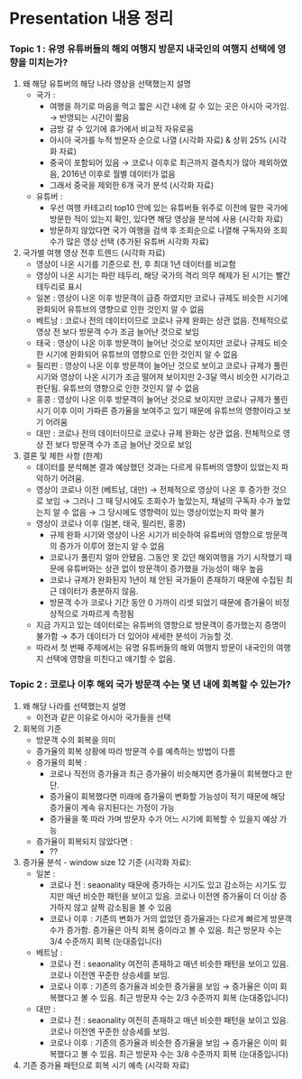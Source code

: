 # Presentation 내용 정리

### Topic 1 : 유명 유튜버들의 해외 여행지 방문지 내국인의 여행지 선택에 영향을 미치는가?

1. 왜 해당 유튜버의 해당 나라 영상을 선택했는지 설명
    - 국가 :
        - 여행을 하기로 마음을 먹고 짧은 시간 내에 갈 수 있는 곳은 아시아 국가임. → 반영되는 시간이 짧음
        - 금방 갈 수 있기에 휴가에서 비교적 자유로움
        - 아시아 국가를 누적 방문자 순으로 나열 (시각화 자료) & 상위 25% (시각화 자료)
        - 중국이 포함되어 있음 → 코로나 이후로 최근까지 결측치가 많아 제외하였음, 2016년 이후로 월별 데이터가 없음
        - 그래서 중국을 제외한 6개 국가 분석 (시각화 자료)
    - 유튜버 :
        - 우선 여행 카테고리 top10 안에 있는 유튜버들 위주로 이전에 말한 국가에 방문한 적이 있는지 확인, 있다면 해당 영상을 분석에 사용 (시각화 자료)
        - 방문하지 않았다면 국가 여행을 검색 후 조회순으로 나열해 구독자와 조회수가 많은 영상 선택 (추가된 유튜버 시각화 자료)
2. 국가별 여행 영상 전후 트렌드 (시각화 자료)
    - 영상이 나온 시기를 기준으로 전, 후 최대 1년 데이터를 비교함
    - 영상이 나온 시기는 파란 테두리, 해당 국가의 격리 의무 해제가 된 시기는 빨간 테두리로 표시
    - 일본 : 영상이 나온 이후 방문객이 급증 하였지만 코로나 규제도 비슷한 시기에 완화되어 유튜브의 영향으로 인한 것인지 알 수 없음
    - 베트남 : 코로나 전의 데이터이므로 코로나 규제 완화는 상관 없음. 전체적으로 영상 전 보다 방문객 수가 조금 늘어난 것으로 보임
    - 태국 : 영상이 나온 이후 방문객이 늘어난 것으로 보이지만 코로나 규제도 비슷한 시기에 완화되어 유튜브의 영향으로 인한 것인지 알 수 없음
    - 필리핀 : 영상이 나온 이후 방문객이 늘어난 것으로 보이고 코로나 규제가 풀린 시기와 영상이 나온 시기가 조금 떨어져 보이지만 2-3달 역시 비슷한 시기라고 판단됨. 유튜브의 영향으로 인한 것인지 알 수 없음
    - 홍콩 : 영상이 나온 이후 방문객이 늘어난 것으로 보이지만 코로나 규제가 풀린 시기 이후 이미 가파른 증가율을 보여주고 있기 때문에 유튜브의 영향이라고 보기 어려움
    - 대만 : 코로나 전의 데이터이므로 코로나 규제 완화는 상관 없음. 전체적으로 영상 전 보다 방문객 수가 조금 늘어난 것으로 보임
3. 결론 및 제한 사항 (한계)
    - 데이터를 분석해본 결과 예상했던 것과는 다르게 유튜버의 영향이 있었는지 파악하기 어려움.
    - 영상이 코로나 이전 (베트남, 대만) → 전체적으로 영상이 나온 후 증가한 것으로 보임 → 그러나 그 때 당시에도 조회수가 높았는지, 채널의 구독자 수가 높았는지 알 수 없음 → 그 당시에도 영향력이 있는 영상이었는지 파악 불가
    - 영상이 코로나 이후 (일본, 태국, 필리핀, 홍콩)
        - 규제 완화 시기와 영상이 나온 시기가 비슷하여 유튜버의 영향으로 방문객의 증가가 이루어 졌는지 알 수 없음
        - 코로나가 풀린지 얼마 안됐음. 그동안 못 갔던 해외여행을 가기 시작했기 때문에 유튜버와는 상관 없이 방문객이 증가했을 가능성이 매우 높음
        - 코로나 규제가 완화된지 1년이 채 안된 국가들이 존재하기 때문에 수집된 최근 데이터가 충분하지 않음.
        - 방문객 수가 코로나 기간 동안 0 가까이 리셋 되었기 때문에 증가율이 비정상적으로 가파르게 측정됨
    - 지금 가지고 있는 데이터로는 유튜버의 영향으로 방문객이 증가했는지 증명이 불가함 → 추가 데이터가 더 있어야 세세한 분석이 가능할 것.
    - 따라서 첫 번째 주제에서는 유명 유튜버들의 해외 여행지 방문이 내국인의 여행지 선택에 영향을 미친다고 얘기할 수 없음.

### Topic 2 : 코로나 이후 해외 국가 방문객 수는 몇 년 내에 회복할 수 있는가?

1. 왜 해당 나라를 선택했는지 설명
    - 이전과 같은 이유로 아시아 국가들을 선택
2. 회복의 기준 
    - 방문객 수의 회복을 의미
    - 증가율의 회복 상황에 따라 방문객 수를 예측하는 방법이 다름
    - 증가율의 회복 :
        - 코로나 직전의 증가율과 최근 증가율이 비슷해지면 증가율이 회복했다고 판단.
        - 증가율이 회복했다면 미래에 증가율이 변화할 가능성이 적기 때문에 해당 증가율이 계속 유지된다는 가정이 가능
        - 증가율을 쭉 따라 가며 방문자 수가 어느 시기에 회복할 수 있을지 예상 가능
    - 증가율이 회복되지 않았다면 :
        - ??
3. 증가율 분석 - window size 12 기준 (시각화 자료):
    - 일본 :
        - 코로나 전 : seaonality 때문에 증가하는 시기도 있고 감소하는 시기도 있지만 매년 비슷한 패턴을 보이고 있음. 코로나 이전엔 증가율이 더 이상 증가하지 않고 살짝 감소됨을 볼 수 있음
        - 코로나 이후 : 기존의 변화가 거의 없었던 증가율과는 다르게 빠르게 방문객 수가 증가함. 증가율은 아직 회복 중이라고 볼 수 있음. 최근 방문자 수는 3/4 수준까지 회복 (눈대중입니다)
    - 베트남 :
        - 코로나 전 : seaonality 여전히 존재하고 매년 비슷한 패턴을 보이고 있음. 코로나 이전엔 꾸준한 상승세를 보임.
        - 코로나 이후 : 기존의 증가율과 비슷한 증가율을 보임 → 증가율은 이미 회복했다고 볼 수 있음. 최근 방문자 수는 2/3 수준까지 회복 (눈대중입니다)
    - 대만 :
        - 코로나 전 :  seaonality 여전히 존재하고 매년 비슷한 패턴을 보이고 있음. 코로나 이전엔 꾸준한 상승세를 보임.
        - 코로나 이후 : 기존의 증가율과 비슷한 증가율을 보임 → 증가율은 이미 회복했다고 볼 수 있음. 최근 방문자 수는 3/8 수준까지 회복 (눈대중입니다)
4. 기존 증가율 패턴으로 회복 시기 예측 (시각화 자료)
